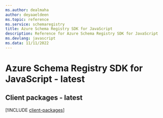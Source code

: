 ```yaml
---
ms.author: dealmaha
author: deyaaeldeen
ms.topic: reference
ms.service: schemaregistry
title: Azure Schema Registry SDK for JavaScript
description: Reference for Azure Schema Registry SDK for JavaScript
ms.devlang: javascript
ms.data: 11/11/2022
---
```

# Azure Schema Registry SDK for JavaScript - latest

## Client packages - latest
[!INCLUDE [client-packages](schema-registry-client-index.md)]